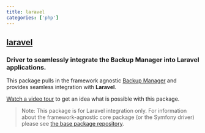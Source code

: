 ```yaml
---
title: laravel
categories: ['php']
---
```

## [laravel](https://github.com/backup-manager/laravel)

### Driver to seamlessly integrate the Backup Manager into Laravel applications.


This package pulls in the framework agnostic [Backup Manager](https://github.com/backup-manager/backup-manager) and provides seamless integration with **Laravel**.

[Watch a video tour](https://www.youtube.com/watch?v=vWXy0R8OavM) to get an idea what is possible with this package.

> Note: This package is for Laravel integration only. For information about the framework-agnostic core package (or the Symfony driver) please see [the base package repository](https://github.com/backup-manager/backup-manager).
